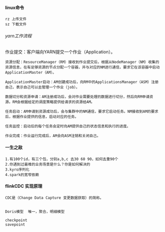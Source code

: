 #### linux命令
```
rz 上传文件
sz 下载文件
```

###### yarn工作流程
作业提交：客户端向YARN提交一个作业（Application）。
```
资源分配：ResourceManager（RM）接收到作业提交后，根据从NodeManager（NM）收集的资源信息，在有足够资源的节点分配一个容器，并与对应的NM进行通信，要求它在该容器中启动ApplicationMaster（AM）。

ApplicationMaster启动：AM创建成功后，向RM中的ApplicationsManager（ASM）注册自己，表示自己可以去管理一个作业（job）。

数据切分和资源申请：AM注册成功后，会对作业需要处理的数据进行切分，然后向RM申请资源。RM会根据给定的调度策略提供给请求的资源给AM。

任务启动：AM申请到资源成功后，会与集群中的NM通信，要求它启动任务。NM接收到AM的要求后，根据作业提供的信息，启动对应的任务。

任务监控：启动后的每个任务会定时向AM提供自己的状态信息和执行的进度。

作业完成：作业运行完成后，AM会向ASM注销和关闭自己。
```

#### 一生之敌
```
1.有100个id，有三个包，分别a,b,c 去30 60 90，如何去重90个
2.你遇到过最难的业务场景是什么？你是如何解决的
3.kyro序列化
4.spark的宽窄依赖

```

#### flinkCDC 实现原理
```
CDC是（Change Data Capture 变更数据获取）的简称。


Doris模型  唯一，聚合，明细模型

checkpoint
savepoint
```





